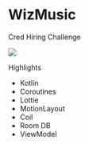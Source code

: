 # WizMusic
Cred Hiring Challenge

![](https://giphy.com/gifs/QUMODPQZFkQVxJtaUE)

Highlights
- Kotlin
- Coroutines
- Lottie
- MotionLayout
- Coil
- Room DB
- ViewModel
